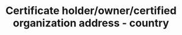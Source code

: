 ---
title: 'Certificate holder/owner/certified organization address - country'
slug: 'certificate-holder-country'
description: 'Full country name - select from control list'
required: False
vocabulary: 'certificate-holder-country.txt'
policy: 'Controlled value. Single select from control list.'
---